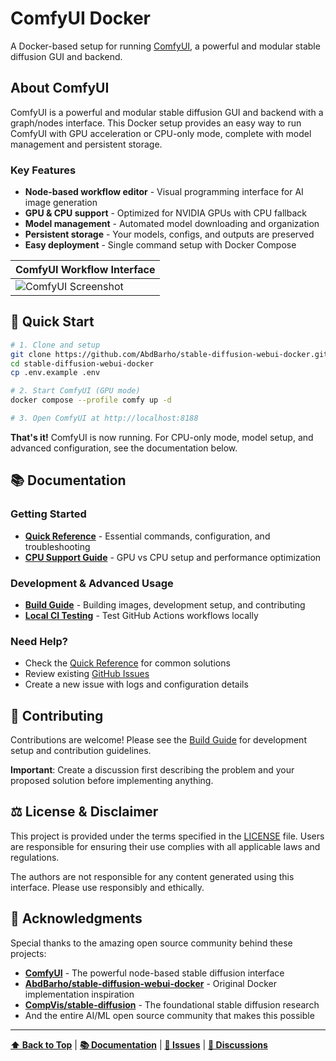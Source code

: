 # ComfyUI Docker

A Docker-based setup for running [ComfyUI](https://github.com/comfyanonymous/ComfyUI), a powerful and modular stable diffusion GUI and backend.

## About ComfyUI

ComfyUI is a powerful and modular stable diffusion GUI and backend with a graph/nodes interface. This Docker setup provides an easy way to run ComfyUI with GPU acceleration or CPU-only mode, complete with model management and persistent storage.

### Key Features
- **Node-based workflow editor** - Visual programming interface for AI image generation
- **GPU & CPU support** - Optimized for NVIDIA GPUs with CPU fallback
- **Model management** - Automated model downloading and organization
- **Persistent storage** - Your models, configs, and outputs are preserved
- **Easy deployment** - Single command setup with Docker Compose

| ComfyUI Workflow Interface |
| --------------------------- |
| ![ComfyUI Screenshot](https://github.com/comfyanonymous/ComfyUI/raw/main/comfyui_screenshot.png) |

## 🚀 Quick Start

```bash
# 1. Clone and setup
git clone https://github.com/AbdBarho/stable-diffusion-webui-docker.git
cd stable-diffusion-webui-docker
cp .env.example .env

# 2. Start ComfyUI (GPU mode)
docker compose --profile comfy up -d

# 3. Open ComfyUI at http://localhost:8188
```

**That's it!** ComfyUI is now running. For CPU-only mode, model setup, and advanced configuration, see the documentation below.

## 📚 Documentation

### Getting Started
- **[Quick Reference](docs/QUICK_REFERENCE.md)** - Essential commands, configuration, and troubleshooting
- **[CPU Support Guide](docs/CPU_SUPPORT.md)** - GPU vs CPU setup and performance optimization

### Development & Advanced Usage
- **[Build Guide](docs/BUILD.md)** - Building images, development setup, and contributing
- **[Local CI Testing](docs/LOCAL_CI_TESTING.md)** - Test GitHub Actions workflows locally

### Need Help?
- Check the [Quick Reference](docs/QUICK_REFERENCE.md) for common solutions
- Review existing [GitHub Issues](https://github.com/AbdBarho/stable-diffusion-webui-docker/issues)
- Create a new issue with logs and configuration details

## 🤝 Contributing

Contributions are welcome! Please see the [Build Guide](docs/BUILD.md) for development setup and contribution guidelines.

**Important**: Create a discussion first describing the problem and your proposed solution before implementing anything.

## ⚖️ License & Disclaimer

This project is provided under the terms specified in the [LICENSE](./LICENSE) file. Users are responsible for ensuring their use complies with all applicable laws and regulations.

The authors are not responsible for any content generated using this interface. Please use responsibly and ethically.

## 🙏 Acknowledgments

Special thanks to the amazing open source community behind these projects:

- **[ComfyUI](https://github.com/comfyanonymous/ComfyUI)** - The powerful node-based stable diffusion interface
- **[AbdBarho/stable-diffusion-webui-docker](https://github.com/AbdBarho/stable-diffusion-webui-docker)** - Original Docker implementation inspiration
- **[CompVis/stable-diffusion](https://github.com/CompVis/stable-diffusion)** - The foundational stable diffusion research
- And the entire AI/ML open source community that makes this possible

---

**[⬆ Back to Top](#comfyui-docker)** | **[📚 Documentation](docs/)** | **[🐛 Issues](https://github.com/AbdBarho/stable-diffusion-webui-docker/issues)** | **[💬 Discussions](https://github.com/AbdBarho/stable-diffusion-webui-docker/discussions)**
